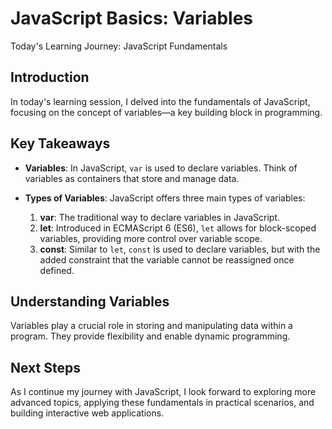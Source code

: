 # JavaScript Basics: Variables

Today's Learning Journey: JavaScript Fundamentals

## Introduction

In today's learning session, I delved into the fundamentals of JavaScript, focusing on the concept of variables—a key building block in programming.

## Key Takeaways

- **Variables**: In JavaScript, `var` is used to declare variables. Think of variables as containers that store and manage data.
- **Types of Variables**: JavaScript offers three main types of variables:

  1. **var**: The traditional way to declare variables in JavaScript.
  2. **let**: Introduced in ECMAScript 6 (ES6), `let` allows for block-scoped variables, providing more control over variable scope.
  3. **const**: Similar to `let`, `const` is used to declare variables, but with the added constraint that the variable cannot be reassigned once defined.

## Understanding Variables

Variables play a crucial role in storing and manipulating data within a program. They provide flexibility and enable dynamic programming.

## Next Steps

As I continue my journey with JavaScript, I look forward to exploring more advanced topics, applying these fundamentals in practical scenarios, and building interactive web applications.
